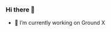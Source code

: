 ### Hi there 👋

- 🔭 I’m currently working on Ground X
<!--
[![Anurag's GitHub stats](https://github-readme-stats.vercel.app/api?username=dev-jiwon)](https://github.com/anuraghazra/github-readme-stats)
**dev-jiwon/dev-jiwon** is a ✨ _special_ ✨ repository because its `README.md` (this file) appears on your GitHub profile.

Here are some ideas to get you started:


- 🌱 I’m currently learning ...
- 👯 I’m looking to collaborate on ...
- 🤔 I’m looking for help with ...
- 💬 Ask me about ...
- 📫 How to reach me: ...
- 😄 Pronouns: ...
- ⚡ Fun fact: ...
-->
